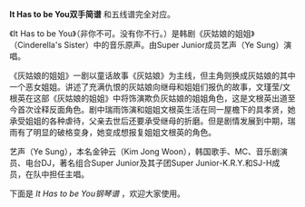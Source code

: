 

**It Has to be You双手简谱** 和五线谱完全对应。

《It Has to be You》（非你不可。没有你不行。）是韩剧《灰姑娘的姐姐》（Cinderella's Sister）中的音乐原声。由Super
Junior成员艺声（Ye Sung）演唱。

《灰姑娘的姐姐》一剧以童话故事《灰姑娘》为主线，但主角则换成灰姑娘的其中一个恶女姐姐。讲述了充满仇恨的灰姑娘向继母和姐姐们报仇的故事，文瑾莹/文根英在这部《灰姑娘的姐姐》中将饰演欺负灰姑娘的姐姐角色，这是文根英出道至今首次诠释反面角色。剧中瑞雨饰演和姐姐文根英生活在同一屋檐下的具孝贤，她承受姐姐的各种虐待，父亲去世后还要承受继母的折磨。但是剧情发展到中期，瑞雨有了明显的破格变身，她变成想报复姐姐文根英的角色。

艺声（Ye Sung），本名金钟云（Kim Jong Woon），韩国歌手、MC、音乐剧演员、电台DJ，著名组合Super Junior及其子团Super
Junior-K.R.Y.和SJ-H成员，在队中担任主唱。

下面是 _It Has to be You钢琴谱_ ，欢迎大家使用。

